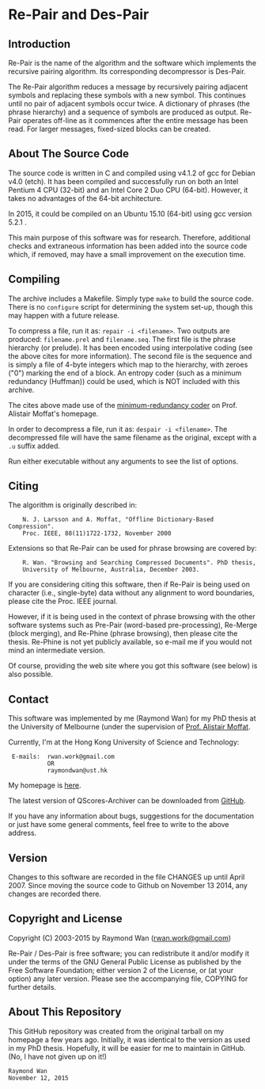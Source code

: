 # Re-Pair and Des-Pair

## Introduction

Re-Pair is the name of the algorithm and the software which implements the  recursive pairing algorithm.  Its corresponding decompressor is Des-Pair.

The Re-Pair algorithm reduces a message by recursively pairing adjacent  symbols and replacing these symbols with a new symbol.  This continues  until no pair of adjacent symbols occur twice.  A dictionary of phrases  (the phrase hierarchy) and a sequence of symbols are produced as output.   Re-Pair operates off-line as it commences after the entire message has  been read.  For larger messages, fixed-sized blocks can be created.


## About The Source Code

The source code is written in C and compiled using v4.1.2 of gcc for  Debian v4.0 (etch).  It has been compiled and successfully run on both an  Intel Pentium 4 CPU (32-bit) and an Intel Core 2 Duo CPU (64-bit).  However, it takes no advantages of the 64-bit architecture.

In 2015, it could be compiled on an Ubuntu 15.10 (64-bit) using gcc version 5.2.1 .

This main purpose of this software was for research.  Therefore, additional checks and extraneous information has been added into the source code which, if removed, may have a small improvement on the execution time.


## Compiling

The archive includes a Makefile.  Simply type `make` to build the source  code.  There is no `configure` script for determining the system set-up,  though this may happen with a future release.

To compress a file, run it as:  `repair -i <filename>`.  Two outputs are  produced:  `filename.prel` and `filename.seq`.  The first file is the  phrase hierarchy (or prelude).  It has been encoded using interpolative  coding (see the above cites for more information).  The second file is the  sequence and is simply a file of 4-byte integers which map to the  hierarchy, with zeroes ("0") marking the end of a block.  An entropy coder  (such as a minimum redundancy (Huffman)) could be used, which is NOT  included with this archive.

The cites above made use of the [minimum-redundancy coder](http://people.eng.unimelb.edu.au/ammoffat/mr_coder/) on Prof. Alistair Moffat's homepage.

In order to decompress a file, run it as:  `despair -i <filename>`.  The  decompressed file will have the same filename as the original, except with  a `.u` suffix added.

Run either executable without any arguments to see the list of options.


## Citing

The algorithm is originally described in:
```
    N. J. Larsson and A. Moffat, "Offline Dictionary-Based Compression".
    Proc. IEEE, 88(11)1722-1732, November 2000
```

Extensions so that Re-Pair can be used for phrase browsing are covered by:
```
    R. Wan. "Browsing and Searching Compressed Documents". PhD thesis,
    University of Melbourne, Australia, December 2003.
```

If you are considering citing this software, then if Re-Pair is being used  on character (i.e., single-byte) data without any alignment to word  boundaries, please cite the Proc. IEEE journal.

However, if it is being used in the context of phrase browsing with the  other software systems such as Pre-Pair (word-based pre-processing),  Re-Merge (block merging), and Re-Phine (phrase browsing), then please cite  the thesis.  Re-Phine is not yet publicly available, so e-mail me if you would not mind an intermediate version.

Of course, providing the web site where you got this software (see below)  is also possible.


## Contact

This software was implemented by me (Raymond Wan) for my PhD thesis at  the University of Melbourne (under the supervision of [Prof. Alistair Moffat](http://people.eng.unimelb.edu.au/ammoffat/).

Currently, I'm at the Hong Kong University of Science and Technology:

     E-mails:  rwan.work@gmail.com
               OR
               raymondwan@ust.hk

My homepage is [here](http://www.rwanwork.info/).

The latest version of QScores-Archiver can be downloaded from [GitHub](https://github.com/rwanwork/Re-Pair).

If you have any information about bugs, suggestions for the documentation or just have some general comments, feel free to write to the above address.


## Version

Changes to this software are recorded in the file CHANGES up until April 2007.  Since moving the source code to Github on November 13 2014, any changes are recorded there.


## Copyright and License

Copyright (C) 2003-2015 by Raymond Wan (rwan.work@gmail.com)

Re-Pair / Des-Pair is free software; you can redistribute it and/or modify  it under the terms of the GNU General Public License as published by the  Free Software Foundation; either version 2 of the License, or (at your  option) any later version.  Please see the accompanying file, COPYING for  further details.


About This Repository
---------------------

This GitHub repository was created from the original tarball on my homepage a few years ago.  Initially, it was identical to the version as used in my PhD thesis.  Hopefully, it will be easier for me to maintain in GitHub.  (No, I have not given up on it!)


    Raymond Wan
    November 12, 2015

